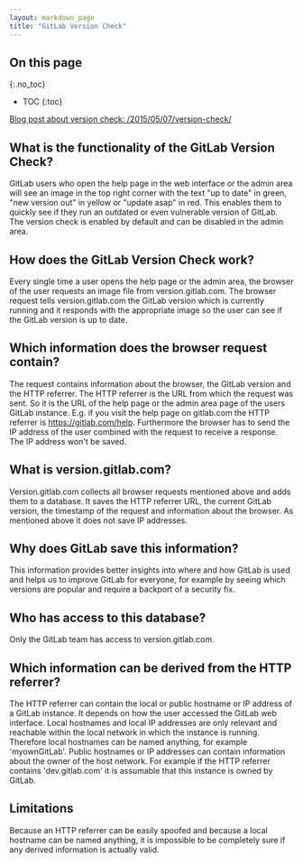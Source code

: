 ```yaml
---
layout: markdown_page
title: "GitLab Version Check"
---
```


## On this page
{:.no_toc}

- TOC
{:toc}

[Blog post about version check: /2015/05/07/version-check/](/2015/05/07/version-check/index.html.md/index.html.md)

## What is the functionality of the GitLab Version Check?

GitLab users who open the help page in the web interface or the admin area
will see an image in the top right corner with the text "up to date" in green,
"new version out" in yellow or "update asap" in red. This enables them to
quickly see if they run an outdated or even vulnerable version of GitLab.
The version check is enabled by default and can be disabled in the admin area.

## How does the GitLab Version Check work?

Every single time a user opens the help page or the admin area,
the browser of the user requests an image file from version.gitlab.com.
The browser request tells version.gitlab.com the GitLab version which is
currently running and it responds with the appropriate image so the
user can see if the GitLab version is up to date.

## Which information does the browser request contain?

The request contains information about the browser, the
GitLab version and the HTTP referrer. The HTTP referrer is the URL from
which the request was sent. So it is the URL of the help page or the admin
area page of the users GitLab instance. E.g. if you visit the help page on
gitlab.com the HTTP referrer is https://gitlab.com/help. Furthermore the
browser has to send the IP address of the user combined with the request to
receive a response. The IP address won't be saved.

## What is version.gitlab.com?

Version.gitlab.com collects all browser requests mentioned above and adds
them to a database. It saves the HTTP referrer URL, the current GitLab version,
the timestamp of the request and information about the browser. As mentioned
above it does not save IP addresses.

## Why does GitLab save this information?

This information provides better insights into where and how GitLab is
used and helps us to improve GitLab for everyone, for example by seeing which
versions are popular and require a backport of a security fix.

## Who has access to this database?

Only the GitLab team has access to version.gitlab.com.

## Which information can be derived from the HTTP referrer?

The HTTP referrer can contain the local or public hostname or IP address of a
GitLab instance. It depends on how the user accessed the GitLab web interface.
Local hostnames and local IP addresses are only relevant and reachable within
the local network in which the instance is running. Therefore local hostnames
can be named anything, for example 'myownGitLab'. Public hostnames or
IP addresses can contain information about the owner of the host network.
For example if the HTTP referrer contains 'dev.gitlab.com' it is assumable that
this instance is owned by GitLab.

## Limitations

Because an HTTP referrer can be easily spoofed and because a local hostname can
be named anything, it is impossible to be completely sure if any derived
information is actually valid.
